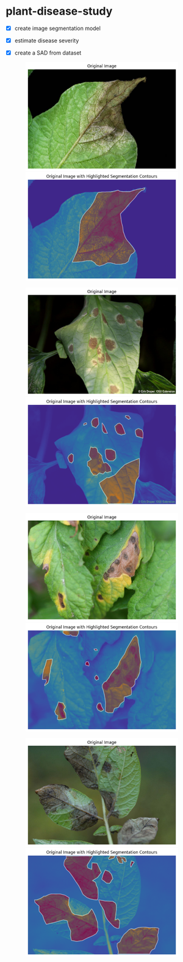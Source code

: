 # plant-disease-study
- [x]  create image segmentation model
- [x]  estimate disease severity
- [x]  create a SAD from dataset



<p align="center" ><img width="400" src='./assets/input_image0.png' > <img width="400" src='./assets/output_image0.png'></p>

<p align="center" ><img width="400" src='./assets/input_image1.png' > <img width="400" src='./assets/output_image1.png'></p>

<p align="center" ><img width="400" src='./assets/input_image2.png' > <img width="400" src='./assets/output_image2.png'></p>

<p align="center" ><img width="400" src='./assets/input_image3.png' > <img width="400" src='./assets/output_image3.png'></p>